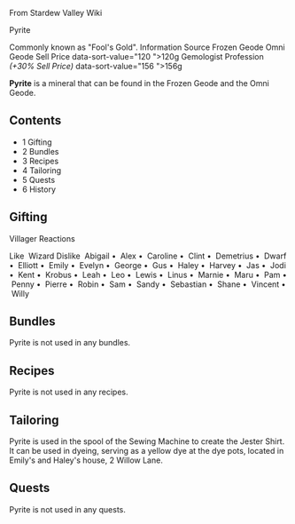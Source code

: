 From Stardew Valley Wiki

Pyrite

Commonly known as "Fool's Gold". Information Source Frozen Geode Omni Geode Sell Price data-sort-value="120 "&gt;120g Gemologist Profession *(+30% Sell Price)* data-sort-value="156 "&gt;156g

**Pyrite** is a mineral that can be found in the Frozen Geode and the Omni Geode.

## Contents

- 1 Gifting
- 2 Bundles
- 3 Recipes
- 4 Tailoring
- 5 Quests
- 6 History

## Gifting

Villager Reactions

Like  Wizard Dislike  Abigail •  Alex •  Caroline •  Clint •  Demetrius •  Dwarf •  Elliott •  Emily •  Evelyn •  George •  Gus •  Haley •  Harvey •  Jas •  Jodi •  Kent •  Krobus •  Leah •  Leo •  Lewis •  Linus •  Marnie •  Maru •  Pam •  Penny •  Pierre •  Robin •  Sam •  Sandy •  Sebastian •  Shane •  Vincent •  Willy

## Bundles

Pyrite is not used in any bundles.

## Recipes

Pyrite is not used in any recipes.

## Tailoring

Pyrite is used in the spool of the Sewing Machine to create the Jester Shirt. It can be used in dyeing, serving as a yellow dye at the dye pots, located in Emily's and Haley's house, 2 Willow Lane.

## Quests

Pyrite is not used in any quests.